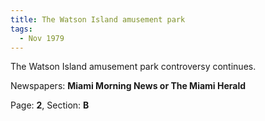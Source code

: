 ```yaml
---  
title: The Watson Island amusement park  
tags:  
  - Nov 1979  
---  
```

  
The Watson Island amusement park controversy continues.  
  
Newspapers: **Miami Morning News or The Miami Herald**  
  
Page: **2**, Section: **B** 
